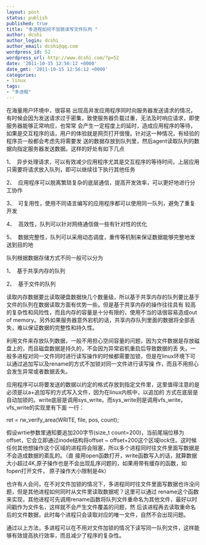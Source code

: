 ```yaml
---
layout: post
status: publish
published: true
title: "多进程如何不加锁读写文件队列 "
author: dcshi
author_login: dcshi
author_email: dcshi@qq.com
wordpress_id: 52
wordpress_url: http://www.dcshi.com/?p=52
date: '2011-10-15 12:56:12 +0000'
date_gmt: '2011-10-15 12:56:12 +0000'
categories:
- linux
tags:
- "多进程"
---
```

<div>
<div>
<div>
<div>
<p>在海量用户环境中，很容易 出现高并发应用程序同时向服务器发送请求的情况，有时候会因为发送请求过于密集，致使服务器负载过重，无法及时响应请求，即使服务器能够正常响应，也常常 会产生一定程度上的延时，造成应用程序的等待，如果是交互程序的话，用户的体验就是网页打开很慢。针对这一种情况，有经验的程序员一般都会考虑先将需要发 送的数据存放到队列里，然后agent读取队列的数据向指定服务器发送数据。这样的好处有如下几点</p>
<p>1、  异步处理请求，可以有效减少应用程序尤其是交互程序的等待时间，上层应用只需要将请求放入队列，即可以继续往下执行其他任务</p>
<p>2、  应用程序可以脱离繁琐复杂的底层通信，提高开发效率，可以更好地进行分工协作</p>
<p>3、  可复用性，使用不同语言编写的应用程序都可以使用同一队列，避免了重复开发</p>
<p>4、  高效性，队列可以针对网络通信做一些有针对性的优化</p>
<p>5、  数据完整性，队列可以采用动态调度，重传等机制来保证数据能够完整地发送到目的地</p>
<p>队列根据数据存储方式不同一般可以分为</p>
<p>1、  基于共享内存的队列</p>
<p>2、  基于文件的队列</p>
<p>读取内存数据要比读取硬盘数据快几个数量级，所以基于共享内存的队列要比基于文件的队列在数据读取方面有优势一些。但是基于共享内存的操作往往具有 较高的复杂性和风险性，而且内存的容量是十分有限的，使用不当的话很容易造成out of memory。另外如果服务器意外宕机的话，共享内存队列里面的数据将全部丢失，难以保证数据的完整性和持久性。</p>
<p>利用文件来存放队列数据，一般不用担心空间容量的问题，因为文件数据是存放磁盘上的，而且磁盘数据是持久的，不会因为异常宕机重启后导致数据的丢 失。一般多进程对同一文件同时进行读写操作的时候都需要加锁，但是在linux环境下可以通过追加写以及rename的方式不加锁对同一文件进行读写操 作，而且不用担心会发生异常或者数据丢失。</p>
<p>应用程序可以将要发送的数据以约定的格式存放到指定文件里，这里值得注意的是必须是以a+追加写的方式写入文件，因为在linux内核中，以追加的 方式在底层是自动加锁的。write底层是调用sys_write。而sys_write则是调用vfs_write，vfs_write的实现里有下面 一行：</p>
<p>ret = rw_verify_area(WRITE, file, pos, count);</p>
<p>假设wrtie参数里通知要追加200字节(size_t count=200)，当前尾端位移为offset，它会立即通过inode结构将offset ~ offset+200这个区域lock住。这时候任何其他想操作这个区域的进程将会阻塞，所以多个进程同时往文件里面写数据是不会造成数据的紊乱的。（直 接用open函数打开，write函数写入的话，就算数据大小超过4K,原子操作也是不会出现乱序问题的，如果用带有缓存的函数，如fopen打开文件， 原子操作大小限制是4k）</p>
<p>也许有人会问，在不对文件加锁的情况下，多进程同时往文件里面写数据也许没问题，但是其他进程如何同时从文件里读取数据呢？这里可以通过 rename这个函数来实现，其他进程可先调用rename函数将队列文件重命名为其他文件，最好以时间戳作为文件名，这样就不会产生文件覆盖的问题，然 后该进程再去读取重命名后的文件数据，此时每个进程只会读取对应的唯一文件，自然不会出现问题。</p>
<p>通过以上方法，多进程可以在不用对文件加锁的情况下读写同一队列文件，这样能够有效提高执行效率，而且减少了程序的复杂性。</p>
</div>
</div>
</div>
</div>
